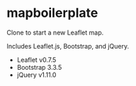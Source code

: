 mapboilerplate
==============

Clone to start a new Leaflet map.

Includes Leaflet.js, Bootstrap, and jQuery.

* Leaflet v0.7.5
* Bootstrap 3.3.5
* jQuery v1.11.0
